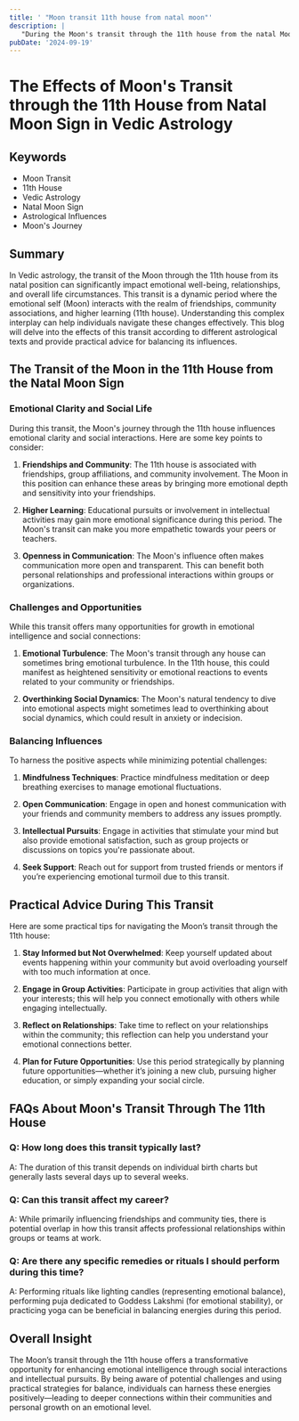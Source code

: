 ```yaml
---
title: ' "Moon transit 11th house from natal moon"'
description: |
   "During the Moon's transit through the 11th house from the natal Moon
pubDate: '2024-09-19'
---
```


# The Effects of Moon's Transit through the 11th House from Natal Moon Sign in Vedic Astrology

## Keywords

- Moon Transit
- 11th House
- Vedic Astrology
- Natal Moon Sign
- Astrological Influences
- Moon's Journey

## Summary

In Vedic astrology, the transit of the Moon through the 11th house from its natal position can significantly impact emotional well-being, relationships, and overall life circumstances. This transit is a dynamic period where the emotional self (Moon) interacts with the realm of friendships, community associations, and higher learning (11th house). Understanding this complex interplay can help individuals navigate these changes effectively. This blog will delve into the effects of this transit according to different astrological texts and provide practical advice for balancing its influences.

## The Transit of the Moon in the 11th House from the Natal Moon Sign

### Emotional Clarity and Social Life

During this transit, the Moon's journey through the 11th house influences emotional clarity and social interactions. Here are some key points to consider:

1. **Friendships and Community**: The 11th house is associated with friendships, group affiliations, and community involvement. The Moon in this position can enhance these areas by bringing more emotional depth and sensitivity into your friendships.
   
2. **Higher Learning**: Educational pursuits or involvement in intellectual activities may gain more emotional significance during this period. The Moon's transit can make you more empathetic towards your peers or teachers.

3. **Openness in Communication**: The Moon's influence often makes communication more open and transparent. This can benefit both personal relationships and professional interactions within groups or organizations.

### Challenges and Opportunities

While this transit offers many opportunities for growth in emotional intelligence and social connections:

1. **Emotional Turbulence**: The Moon's transit through any house can sometimes bring emotional turbulence. In the 11th house, this could manifest as heightened sensitivity or emotional reactions to events related to your community or friendships.

2. **Overthinking Social Dynamics**: The Moon's natural tendency to dive into emotional aspects might sometimes lead to overthinking about social dynamics, which could result in anxiety or indecision.

### Balancing Influences

To harness the positive aspects while minimizing potential challenges:

1. **Mindfulness Techniques**: Practice mindfulness meditation or deep breathing exercises to manage emotional fluctuations.

2. **Open Communication**: Engage in open and honest communication with your friends and community members to address any issues promptly.

3. **Intellectual Pursuits**: Engage in activities that stimulate your mind but also provide emotional satisfaction, such as group projects or discussions on topics you're passionate about.

4. **Seek Support**: Reach out for support from trusted friends or mentors if you’re experiencing emotional turmoil due to this transit.

## Practical Advice During This Transit

Here are some practical tips for navigating the Moon’s transit through the 11th house:

1. **Stay Informed but Not Overwhelmed**: Keep yourself updated about events happening within your community but avoid overloading yourself with too much information at once.

2. **Engage in Group Activities**: Participate in group activities that align with your interests; this will help you connect emotionally with others while engaging intellectually.

3. **Reflect on Relationships**: Take time to reflect on your relationships within the community; this reflection can help you understand your emotional connections better.

4. **Plan for Future Opportunities**: Use this period strategically by planning future opportunities—whether it’s joining a new club, pursuing higher education, or simply expanding your social circle.

## FAQs About Moon's Transit Through The 11th House

### Q: How long does this transit typically last?
A: The duration of this transit depends on individual birth charts but generally lasts several days up to several weeks.

### Q: Can this transit affect my career?
A: While primarily influencing friendships and community ties, there is potential overlap in how this transit affects professional relationships within groups or teams at work.

### Q: Are there any specific remedies or rituals I should perform during this time?
A: Performing rituals like lighting candles (representing emotional balance), performing puja dedicated to Goddess Lakshmi (for emotional stability), or practicing yoga can be beneficial in balancing energies during this period.

## Overall Insight

The Moon’s transit through the 11th house offers a transformative opportunity for enhancing emotional intelligence through social interactions and intellectual pursuits. By being aware of potential challenges and using practical strategies for balance, individuals can harness these energies positively—leading to deeper connections within their communities and personal growth on an emotional level.
